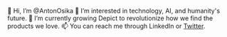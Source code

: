 🎉 Hi, I’m @AntonOsika
👀 I’m interested in technology, AI, and humanity's future.
🌱 I’m currently growing Depict to revolutionize how we find the products we love.
📫 You can reach me through LinkedIn or [Twitter](https://twitter.com/antonosika).
